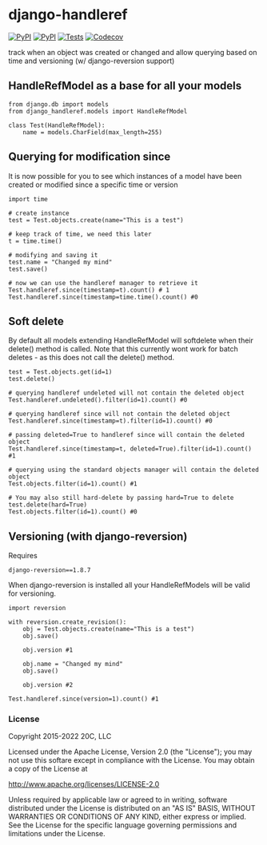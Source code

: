 
# django-handleref

[![PyPI](https://img.shields.io/pypi/v/django-handleref.svg?maxAge=3600)](https://pypi.python.org/pypi/django-handleref)
[![PyPI](https://img.shields.io/pypi/pyversions/django-handleref.svg?maxAge=600)](https://pypi.python.org/pypi/django-handleref)
[![Tests](https://github.com/20c/django-handleref/workflows/tests/badge.svg)](https://github.com/20c/django-handleref)
[![Codecov](https://img.shields.io/codecov/c/github/20c/django-handleref/master.svg?maxAge=3600)](https://codecov.io/github/20c/django-handleref)

track when an object was created or changed and allow querying based on time and versioning (w/ django-reversion support)

## HandleRefModel as a base for all your models

    from django.db import models
    from django_handleref.models import HandleRefModel

    class Test(HandleRefModel):
        name = models.CharField(max_length=255)

## Querying for modification since

It is now possible for you to see which instances of a model have been created or modified
since a specific time or version

    import time

    # create instance
    test = Test.objects.create(name="This is a test")

    # keep track of time, we need this later
    t = time.time()

    # modifying and saving it
    test.name = "Changed my mind"
    test.save()

    # now we can use the handleref manager to retrieve it
    Test.handleref.since(timestamp=t).count() # 1
    Test.handleref.since(timestamp=time.time().count() #0


## Soft delete

By default all models extending HandleRefModel will softdelete when their delete() method is called.
Note that this currently wont work for batch deletes - as this does not call the delete() method.

    test = Test.objects.get(id=1)
    test.delete()

    # querying handleref undeleted will not contain the deleted object
    Test.handleref.undeleted().filter(id=1).count() #0

    # querying handleref since will not contain the deleted object
    Test.handleref.since(timestamp=t).filter(id=1).count() #0

    # passing deleted=True to handleref since will contain the deleted object
    Test.handleref.since(timestamp=t, deleted=True).filter(id=1).count() #1

    # querying using the standard objects manager will contain the deleted object
    Test.objects.filter(id=1).count() #1

    # You may also still hard-delete by passing hard=True to delete
    test.delete(hard=True)
    Test.objects.filter(id=1).count() #0

## Versioning (with django-reversion)

Requires

    django-reversion==1.8.7

When django-reversion is installed all your HandleRefModels will be valid for versioning.

    import reversion

    with reversion.create_revision():
        obj = Test.objects.create(name="This is a test")
        obj.save()

        obj.version #1

        obj.name = "Changed my mind"
        obj.save()

        obj.version #2

    Test.handleref.since(version=1).count() #1


### License

Copyright 2015-2022 20C, LLC

Licensed under the Apache License, Version 2.0 (the "License");
you may not use this softare except in compliance with the License.
You may obtain a copy of the License at

   http://www.apache.org/licenses/LICENSE-2.0

Unless required by applicable law or agreed to in writing, software
distributed under the License is distributed on an "AS IS" BASIS,
WITHOUT WARRANTIES OR CONDITIONS OF ANY KIND, either express or implied.
See the License for the specific language governing permissions and
limitations under the License.
